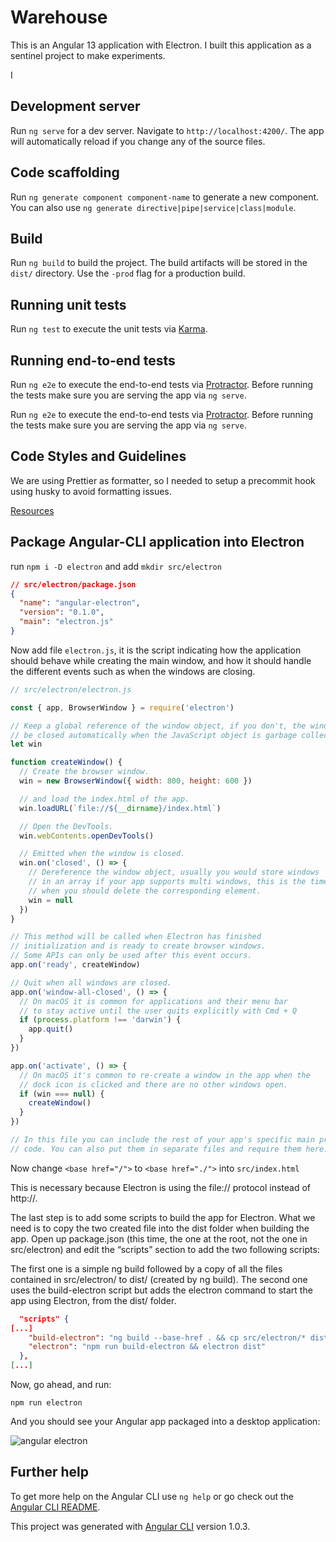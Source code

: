 # Warehouse

This is an Angular 13 application with Electron. I built this application as a sentinel project to make experiments.

I

## Development server

Run `ng serve` for a dev server. Navigate to `http://localhost:4200/`. The app will automatically reload if you change any of the source files.

## Code scaffolding

Run `ng generate component component-name` to generate a new component. You can also use `ng generate directive|pipe|service|class|module`.

## Build

Run `ng build` to build the project. The build artifacts will be stored in the `dist/` directory. Use the `-prod` flag for a production build.

## Running unit tests

Run `ng test` to execute the unit tests via [Karma](https://karma-runner.github.io).

## Running end-to-end tests

Run `ng e2e` to execute the end-to-end tests via [Protractor](http://www.protractortest.org/).
Before running the tests make sure you are serving the app via `ng serve`.

Run `ng e2e` to execute the end-to-end tests via [Protractor](http://www.protractortest.org/).
Before running the tests make sure you are serving the app via `ng serve`.

## Code Styles and Guidelines

We are using Prettier as formatter, so I needed to setup a precommit hook using husky to avoid formatting issues.

[Resources](https://prettier.io/docs/en/precommit.html)

## Package Angular-CLI application into Electron

run `npm i -D electron` and add `mkdir src/electron`

```json
// src/electron/package.json
{
  "name": "angular-electron",
  "version": "0.1.0",
  "main": "electron.js"
}
```

Now add file `electron.js`, it is the script indicating how the application should behave while creating the main window, and how it should handle the different events such as when the windows are closing.

```js
// src/electron/electron.js

const { app, BrowserWindow } = require('electron')

// Keep a global reference of the window object, if you don't, the window will
// be closed automatically when the JavaScript object is garbage collected.
let win

function createWindow() {
  // Create the browser window.
  win = new BrowserWindow({ width: 800, height: 600 })

  // and load the index.html of the app.
  win.loadURL(`file://${__dirname}/index.html`)

  // Open the DevTools.
  win.webContents.openDevTools()

  // Emitted when the window is closed.
  win.on('closed', () => {
    // Dereference the window object, usually you would store windows
    // in an array if your app supports multi windows, this is the time
    // when you should delete the corresponding element.
    win = null
  })
}

// This method will be called when Electron has finished
// initialization and is ready to create browser windows.
// Some APIs can only be used after this event occurs.
app.on('ready', createWindow)

// Quit when all windows are closed.
app.on('window-all-closed', () => {
  // On macOS it is common for applications and their menu bar
  // to stay active until the user quits explicitly with Cmd + Q
  if (process.platform !== 'darwin') {
    app.quit()
  }
})

app.on('activate', () => {
  // On macOS it's common to re-create a window in the app when the
  // dock icon is clicked and there are no other windows open.
  if (win === null) {
    createWindow()
  }
})

// In this file you can include the rest of your app's specific main process
// code. You can also put them in separate files and require them here.
```

Now change `<base href="/">` to `<base href="./">` into `src/index.html`

This is necessary because Electron is using the file:// protocol instead of http://.

The last step is to add some scripts to build the app for Electron. What we need is to copy the two created file into the dist folder when building the app. Open up package.json (this time, the one at the root, not the one in src/electron) and edit the “scripts” section to add the two following scripts:

The first one is a simple ng build followed by a copy of all the files contained in src/electron/ to dist/ (created by ng build). The second one uses the build-electron script but adds the electron command to start the app using Electron, from the dist/ folder.

```json
  "scripts" {
[...]
    "build-electron": "ng build --base-href . && cp src/electron/* dist",
    "electron": "npm run build-electron && electron dist"
  },
[...]
```

Now, go ahead, and run:

`npm run electron`

And you should see your Angular app packaged into a desktop application:

![angular electron](https://i1.wp.com/www.blog.bdauria.com/wp-content/uploads/2016/10/AngularElectron-2016-10-12-13-01-43.png?w=874)

## Further help

To get more help on the Angular CLI use `ng help` or go check out the [Angular CLI README](https://github.com/angular/angular-cli/blob/master/README.md).

This project was generated with [Angular CLI](https://github.com/angular/angular-cli) version 1.0.3.
